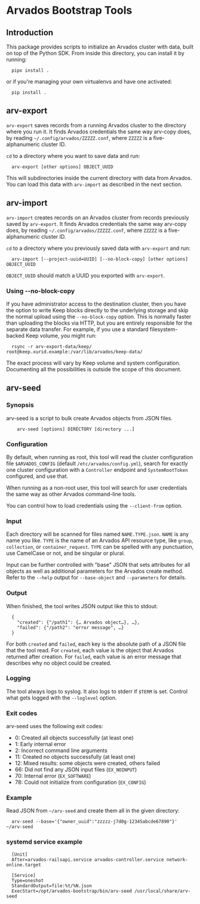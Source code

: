 # Arvados Bootstrap Tools

<!--
Copyright (C) The Arvados Authors. All rights reserved.

SPDX-License-Identifier: Apache-2.0
-->

## Introduction

This package provides scripts to initialize an Arvados cluster with data, built on top of the Python SDK. From inside this directory, you can install it by running:

      pipx install .

or if you're managing your own virtualenvs and have one activated:

      pip install .

## arv-export

`arv-export` saves records from a running Arvados cluster to the directory where you run it. It finds Arvados credentials the same way arv-copy does, by reading `~/.config/arvados/ZZZZZ.conf`, where `ZZZZZ` is a five-alphanumeric cluster ID.

`cd` to a directory where you want to save data and run:

      arv-export [other options] OBJECT_UUID

This will subdirectories inside the current directory with data from Arvados. You can load this data with `arv-import` as described in the next section.

## arv-import

`arv-import` creates records on an Arvados cluster from records previously saved by `arv-export`. It finds Arvados credentials the same way arv-copy does, by reading `~/.config/arvados/ZZZZZ.conf`, where `ZZZZZ` is a five-alphanumeric cluster ID.

`cd` to a directory where you previously saved data with `arv-export` and run:

      arv-import [--project-uuid=UUID] [--no-block-copy] [other options] OBJECT_UUID

`OBJECT_UUID` should match a UUID you exported with `arv-export`.

### Using --no-block-copy

If you have administrator access to the destination cluster, then you have the option to write Keep blocks directly to the underlying storage and skip the normal upload using the `--no-block-copy` option. This is normally faster than uploading the blocks via HTTP, but you are entirely responsible for the separate data transfer. For example, if you use a standard filesystem-backed Keep volume, you might run:

      rsync -r arv-export-data/keep/ root@keep.xurid.example:/var/lib/arvados/keep-data/

The exact process will vary by Keep volume and system configuration. Documenting all the possibilities is outside the scope of this document.

## arv-seed

### Synopsis

arv-seed is a script to bulk create Arvados objects from JSON files.

        arv-seed [options] DIRECTORY [directory ...]

### Configuration

By default, when running as root, this tool will read the cluster
configuration file `$ARVADOS_CONFIG` (default `/etc/arvados/config.yml`),
search for exactly one cluster configuration with a `Controller` endpoint and
`SystemRootToken` configured, and use that.

When running as a non-root user, this tool will search for user credentials
the same way as other Arvados command-line tools.

You can control how to load credentials using the `--client-from` option.

### Input

Each directory will be scanned for files named `NAME.TYPE.json`. `NAME` is any
name you like. `TYPE` is the name of an Arvados API resource type, like `group`,
`collection`, or `container_request`. `TYPE` can be spelled with any
punctuation, use CamelCase or not, and be singular or plural.

Input can be further controlled with "base" JSON that sets attributes for all
objects as well as additional parameters for the Arvados create method. Refer
to the `--help` output for `--base-object` and `--parameters` for details.

### Output

When finished, the tool writes JSON output like this to stdout:

      {
        "created": {"/path1": {… Arvados object…}, …},
        "failed": {"/path2": "error message", …}
      }

For both `created` and `failed`, each key is the absolute path of a JSON file
that the tool read. For `created`, each value is the object that Arvados
returned after creation. For `failed`, each value is an error message that
describes why no object could be created.

### Logging

The tool always logs to syslog. It also logs to stderr if `$TERM` is set.
Control what gets logged with the `--loglevel` option.

### Exit codes

arv-seed uses the following exit codes:

* 0: Created all objects successfully (at least one)
* 1: Early internal error
* 2: Incorrect command line arguments
* 11: Created no objects successfully (at least one)
* 12: Mixed results: some objects were created, others failed
* 66: Did not find any JSON input files (`EX_NOINPUT`)
* 70: Internal error (`EX_SOFTWARE`)
* 78: Could not initialize from configuration (`EX_CONFIG`)

### Example

Read JSON from `~/arv-seed` and create them all in the given directory:

      arv-seed --base='{"owner_uuid":"zzzzz-j7d0g-12345abcde67890"}' ~/arv-seed

### systemd service example

      [Unit]
      After=arvados-railsapi.service arvados-controller.service network-online.target

      [Service]
      Type=oneshot
      StandardOutput=file:%t/%N.json
      ExecStart=/opt/arvados-bootstrap/bin/arv-seed /usr/local/share/arv-seed
